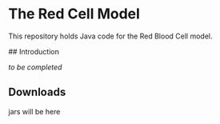 # The Red Cell Model

This repository holds Java code for the Red Blood Cell model.

## Introduction

_to be completed_

## Downloads

jars will be here
